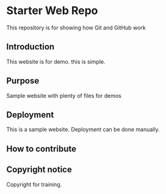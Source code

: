 # Starter Web Repo

This repository is for showing how Git and GitHub work

## Introduction

This website is for demo. this is simple.

## Purpose

Sample website with plenty of files for demos

## Deployment
This is a sample website. Deployment can be done manually. 
## How to contribute

## Copyright notice
Copyright for training.